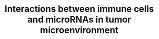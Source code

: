 ---
annotations:
- id: PW:0000825
  parent: regulatory pathway
  type: Pathway Ontology
  value: antigen processing and presentation pathway
- id: CL:0000542
  parent: native cell
  type: Cell Type Ontology
  value: lymphocyte
- id: CL:0000235
  parent: native cell
  type: Cell Type Ontology
  value: macrophage
- id: PW:0000023
  parent: regulatory pathway
  type: Pathway Ontology
  value: immune response pathway
- id: CL:0000623
  parent: native cell
  type: Cell Type Ontology
  value: natural killer cell
- id: CL:0000903
  parent: native cell
  type: Cell Type Ontology
  value: natural T-regulatory cell
- id: DOID:162
  parent: disease of cellular proliferation
  type: Disease Ontology
  value: cancer
- id: CL:0000084
  parent: native cell
  type: Cell Type Ontology
  value: T cell
authors:
- Khanspers
- DeSl
description: The interplay between immune cells and microRNAs in the tumor microenvironment
  (TME). MRX34 and MRG‐106 (cobomarsen) are miRNA therapeutic agents. Adapted from
  figure 1 in [https://www.ncbi.nlm.nih.gov/pubmed/30578699 Cortez et al].
last-edited: 2019-05-16
organisms:
- Homo sapiens
redirect_from:
- /index.php/Pathway:WP4559
- /instance/WP4559
- /instance/WP4559_rr104316
revision: r104316
schema-jsonld:
- '@context': https://schema.org/
  '@id': https://wikipathways.github.io/pathways/WP4559.html
  '@type': Dataset
  creator:
    '@type': Organization
    name: WikiPathways
  description: The interplay between immune cells and microRNAs in the tumor microenvironment
    (TME). MRX34 and MRG‐106 (cobomarsen) are miRNA therapeutic agents. Adapted from
    figure 1 in [https://www.ncbi.nlm.nih.gov/pubmed/30578699 Cortez et al].
  keywords:
  - CCL2
  - CCL5
  - CD274
  - CD80
  - CD86
  - CTLA4
  - CXCL10
  - IL2RA
  - IL2RB
  - IL2RG
  - IL4
  - IL4R
  - IRAK4
  - LPS
  - MIR138-1
  - MIR138-2
  - MIR146A
  - MIR200A
  - MIR200B
  - MIR200C
  - MIR203A
  - MIR203B
  - MIR21
  - MIR210
  - MIR212
  - MIR214
  - MIR23A
  - MIR24-1
  - MIR24-2
  - MIR27A
  - MIR29A
  - MIR34A
  - MIRLET7D
  - NFKB1
  - NFKB2
  - PDCD1
  - PIAS3
  - SOCS1
  - STAT3
  - STAT6
  - TGFB1
  - TGFB2
  - TGFB3
  - TGFBR2
  - TLR4
  - TLR7
  - TLR8
  - TRA
  - TRAF6
  - TRB
  license: CC0
  name: Interactions between immune cells and microRNAs in tumor microenvironment
seo: CreativeWork
title: Interactions between immune cells and microRNAs in tumor microenvironment
wpid: WP4559
---